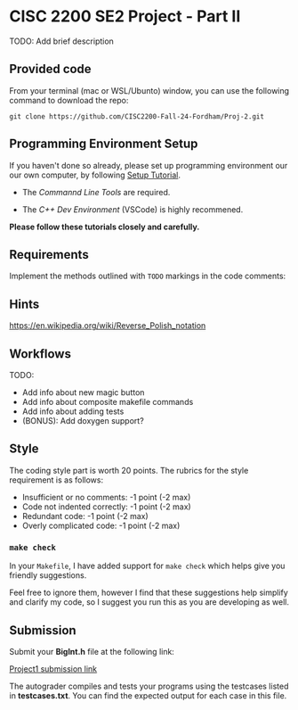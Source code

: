 # CISC 2200 SE2 Project - Part II

TODO: Add brief description

## Provided code

From your terminal (mac or WSL/Ubunto) window, you can use the following command to download the repo:

```
git clone https://github.com/CISC2200-Fall-24-Fordham/Proj-2.git
```

## Programming Environment Setup

If you haven't done so already, please set up programming environment our our own computer, by following [Setup Tutorial](https://eecs280staff.github.io/tutorials/).

- The _Commannd Line Tools_ are required.

- The _C++ Dev Environment_ (VSCode) is highly recommened.

**Please follow these tutorials closely and carefully.**

## Requirements

Implement the methods outlined with `TODO` markings in the code comments:



## Hints

https://en.wikipedia.org/wiki/Reverse_Polish_notation

## Workflows

TODO:

* Add info about new magic button
* Add info about composite makefile commands
* Add info about adding tests
* (BONUS): Add doxygen support?

## Style

The coding style part is worth 20 points. The rubrics for the style requirement is as follows:

- Insufficient or no comments: -1 point (-2 max)
- Code not indented correctly: -1 point (-2 max)
- Redundant code: -1 point (-2 max)
- Overly complicated code: -1 point (-2 max)

### `make check`

In your `Makefile`, I have added support for `make check` which helps give you friendly suggestions.

Feel free to ignore them, however I find that these suggestions help simplify and clarify my code, so I suggest you run this as you are developing as well.

## Submission

Submit your **BigInt.h** file at the following link:

[Project1 submission link](https://storm.cis.fordham.edu:8443/web/project/1949)

The autograder compiles and tests your programs using the testcases listed in **testcases.txt**. You can find the expected output for each case in this file.
